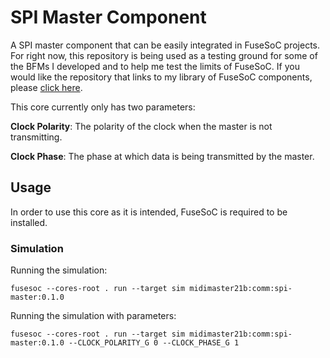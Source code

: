 # SPI Master Component

A SPI master component that can be easily integrated in FuseSoC projects. For right now, this repository is being used as a testing ground for some of the BFMs I developed and to help me test the limits of FuseSoC. If you would like the repository that links to my library of FuseSoC components, please [click here](https://github.com/midimaster21b/rtl-core-library).

This core currently only has two parameters:

**Clock Polarity**: The polarity of the clock when the master is not transmitting.

**Clock Phase**: The phase at which data is being transmitted by the master.

## Usage

In order to use this core as it is intended, FuseSoC is required to be installed.

### Simulation

Running the simulation:

`fusesoc --cores-root . run --target sim midimaster21b:comm:spi-master:0.1.0`

Running the simulation with parameters:

`fusesoc --cores-root . run --target sim midimaster21b:comm:spi-master:0.1.0 --CLOCK_POLARITY_G 0 --CLOCK_PHASE_G 1`
